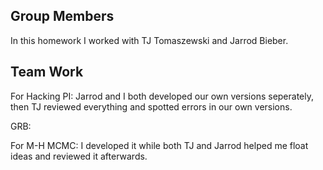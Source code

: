 ## Group Members
In this homework I worked with TJ Tomaszewski and Jarrod Bieber.

## Team Work
For Hacking PI: Jarrod and I both developed our own versions seperately, then TJ reviewed everything and spotted errors in our own versions. 

GRB: 

For M-H MCMC: I developed it while both TJ and Jarrod helped me float ideas and reviewed it afterwards.
